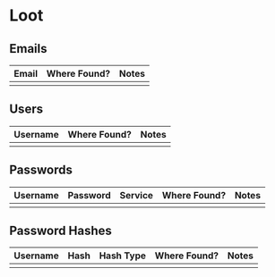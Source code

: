 # Loot

## Emails

|Email|Where Found?|Notes|
|---|---|---|
|||

## Users

|Username|Where Found?|Notes|
|---|---|---|
|||

## Passwords

|Username|Password|Service|Where Found?|Notes|
|---|---|---|---|---|
||||||

## Password Hashes

| Username | Hash | Hash Type | Where Found? | Notes |
| ---- | ---- | ---- | ---- | ---- |
|  |  |  |  |  |
